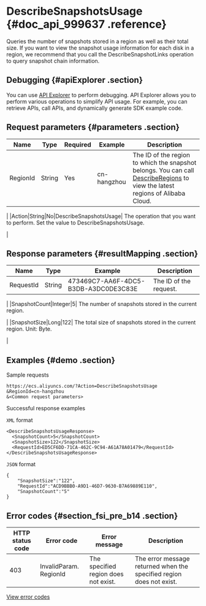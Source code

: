 # DescribeSnapshotsUsage {#doc_api_999637 .reference}

Queries the number of snapshots stored in a region as well as their total size. If you want to view the snapshot usage information for each disk in a region, we recommend that you call the DescribeSnapshotLinks operation to query snapshot chain information.

## Debugging {#apiExplorer .section}

You can use [API Explorer](https://api.aliyun.com/#product=Ecs&api=DescribeSnapshotsUsage) to perform debugging. API Explorer allows you to perform various operations to simplify API usage. For example, you can retrieve APIs, call APIs, and dynamically generate SDK example code.

## Request parameters {#parameters .section}

|Name|Type|Required|Example|Description|
|----|----|--------|-------|-----------|
|RegionId|String|Yes|cn-hangzhou| The ID of the region to which the snapshot belongs. You can call [DescribeRegions](~~25609~~) to view the latest regions of Alibaba Cloud.

 |
|Action|String|No|DescribeSnapshotsUsage| The operation that you want to perform. Set the value to DescribeSnapshotsUsage.

 |

## Response parameters {#resultMapping .section}

|Name|Type|Example|Description|
|----|----|-------|-----------|
|RequestId|String|473469C7-AA6F-4DC5-B3DB-A3DC0DE3C83E| The ID of the request.

 |
|SnapshotCount|Integer|5| The number of snapshots stored in the current region.

 |
|SnapshotSize|Long|122| The total size of snapshots stored in the current region. Unit: Byte.

 |

## Examples {#demo .section}

Sample requests

``` {#request_demo}
https://ecs.aliyuncs.com/?Action=DescribeSnapshotsUsage
&RegionId=cn-hangzhou
&<Common request parameters>
```

Successful response examples

`XML` format

``` {#xml_return_success_demo}
<DescribeSnapshotsUsageResponse>
  <SnapshotCount>5</SnapshotCount>
  <SnapshotSize>122</SnapshotSize>
  <RequestId>ED5CF6DD-71CA-462C-9C94-A61A78A01479</RequestId>
</DescribeSnapshotsUsageResponse>
```

`JSON` format

``` {#json_return_success_demo}
{
	"SnapshotSize":"122",
	"RequestId":"ACD9BBB0-A9D1-46D7-9630-B7A69889E110",
	"SnapshotCount":"5"
}
```

## Error codes {#section_fsi_pre_b14 .section}

|HTTP status code|Error code|Error message|Description|
|----------------|----------|-------------|-----------|
|403|InvalidParam. RegionId|The specified region does not exist.|The error message returned when the specified region does not exist.|

[View error codes](https://error-center.aliyun.com/status/product/Ecs)

